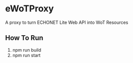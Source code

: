 # eWoTProxy
A proxy to turn ECHONET Lite Web API into WoT Resources  

## How To Run
1. npm run build
2. npm run start
